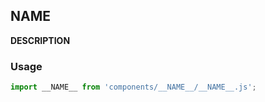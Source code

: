 ## __NAME__

__DESCRIPTION__

### Usage

```javascript
import __NAME__ from 'components/__NAME__/__NAME__.js';
```
